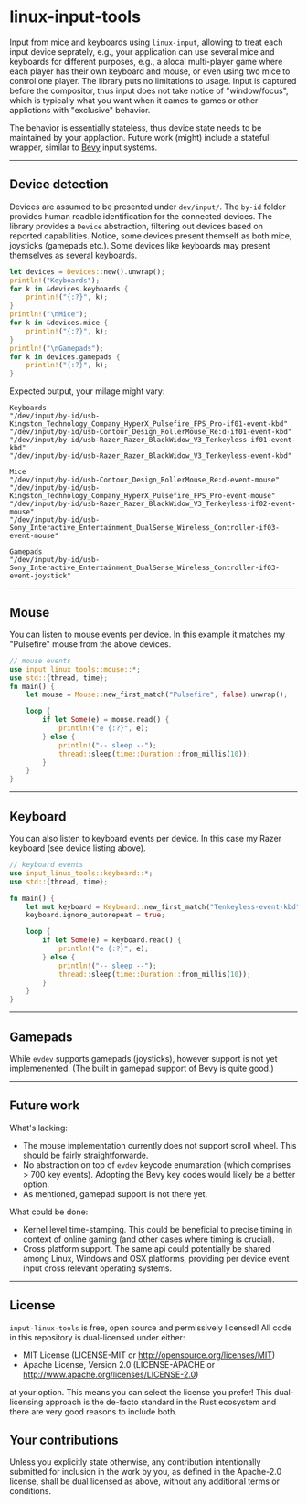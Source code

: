 # linux-input-tools

Input from mice and keyboards using `linux-input`, allowing to treat each input device seprately, e.g., your application can use several mice and keyboards for different purposes, e.g., a alocal multi-player game where each player has their own keyboard and mouse, or even using two mice to control one player. The library puts no limitations to usage. Input is captured before the compositor, thus input does not take notice of "window/focus", which is typically what you want when it cames to games or other applictions with "exclusive" behavior.

The behavior is essentially stateless, thus device state needs to be maintained by your applaction. Future work (might) include a statefull wrapper, similar to [Bevy](https://bevyengine.org/) input systems.

---

## Device detection

Devices are assumed to be presented under `dev/input/`. The `by-id` folder provides human readble identification for the connected devices. The library provides a `Device` abstraction, filtering out devices based on reported capabilities. Notice, some devices present themself as both mice, joysticks (gamepads etc.). Some devices like keyboards may present themselves as several keyboards.

```rust
let devices = Devices::new().unwrap();
println!("Keyboards");
for k in &devices.keyboards {
    println!("{:?}", k);
}
println!("\nMice");
for k in &devices.mice {
    println!("{:?}", k);
}
println!("\nGamepads");
for k in devices.gamepads {
    println!("{:?}", k);
}
```
Expected output, your milage might vary:
```shell
Keyboards
"/dev/input/by-id/usb-Kingston_Technology_Company_HyperX_Pulsefire_FPS_Pro-if01-event-kbd"
"/dev/input/by-id/usb-Contour_Design_RollerMouse_Re:d-if01-event-kbd"
"/dev/input/by-id/usb-Razer_Razer_BlackWidow_V3_Tenkeyless-if01-event-kbd"
"/dev/input/by-id/usb-Razer_Razer_BlackWidow_V3_Tenkeyless-event-kbd"

Mice
"/dev/input/by-id/usb-Contour_Design_RollerMouse_Re:d-event-mouse"
"/dev/input/by-id/usb-Kingston_Technology_Company_HyperX_Pulsefire_FPS_Pro-event-mouse"
"/dev/input/by-id/usb-Razer_Razer_BlackWidow_V3_Tenkeyless-if02-event-mouse"
"/dev/input/by-id/usb-Sony_Interactive_Entertainment_DualSense_Wireless_Controller-if03-event-mouse"

Gamepads
"/dev/input/by-id/usb-Sony_Interactive_Entertainment_DualSense_Wireless_Controller-if03-event-joystick"
```

---

## Mouse

You can listen to mouse events per device. In this example it matches my "Pulsefire" mouse from the above devices.

```rust
// mouse events
use input_linux_tools::mouse::*;
use std::{thread, time};
fn main() {
    let mouse = Mouse::new_first_match("Pulsefire", false).unwrap();

    loop {
        if let Some(e) = mouse.read() {
            println!("e {:?}", e);
        } else {
            println!("-- sleep --");
            thread::sleep(time::Duration::from_millis(10));
        }
    }
}
```

---

## Keyboard

You can also listen to keyboard events per device. In this case my Razer keyboard (see device listing above).

```rust
// keyboard events
use input_linux_tools::keyboard::*;
use std::{thread, time};

fn main() {
    let mut keyboard = Keyboard::new_first_match("Tenkeyless-event-kbd", false).unwrap();
    keyboard.ignore_autorepeat = true;

    loop {
        if let Some(e) = keyboard.read() {
            println!("e {:?}", e);
        } else {
            println!("-- sleep --");
            thread::sleep(time::Duration::from_millis(10));
        }
    }
}
```

---

## Gamepads

While `evdev` supports gamepads (joysticks), however support is not yet implemenented. (The built in gamepad support of Bevy is quite good.)

---

## Future work

What's lacking:
- The mouse implementation currently does not support scroll wheel. This should be fairly straightforwarde.
- No abstraction on top of `evdev` keycode enumaration (which comprises > 700 key events). Adopting the Bevy key codes would likely be a better option.
- As mentioned, gamepad support is not there yet.

What could be done:
- Kernel level time-stamping. This could be beneficial to precise timing in context of online gaming (and other cases where timing is crucial).
- Cross platform support. The same api could potentially be shared among Linux, Windows and OSX platforms, providing per device event input cross relevant operating systems.

---

## License

`input-linux-tools` is free, open source and permissively licensed! All code in this repository is dual-licensed under either:

- MIT License (LICENSE-MIT or http://opensource.org/licenses/MIT)
- Apache License, Version 2.0 (LICENSE-APACHE or http://www.apache.org/licenses/LICENSE-2.0)

at your option. This means you can select the license you prefer! This dual-licensing approach is the de-facto standard in the Rust ecosystem and there are very good reasons to include both.

## Your contributions

Unless you explicitly state otherwise, any contribution intentionally submitted for inclusion in the work by you, as defined in the Apache-2.0 license, shall be dual licensed as above, without any additional terms or conditions.
